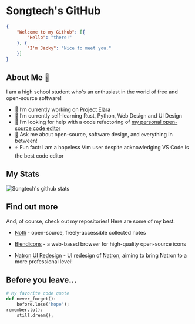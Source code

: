# Songtech's GitHub

```json
{
    "Welcome to my Github": [{
        "Hello": "there!"
    }, {
        "I'm Jacky": "Nice to meet you."
    }]
}
```

## About Me 👋

I am a high school student who's an enthusiast in the world of free and open-source software! 

- 🔭 I’m currently working on [Project Elära](https://github.com/elaraproject)
- 🌱 I’m currently self-learning Rust, Python, Web Design and UI Design
- 🤔 I’m looking for help with a code refactoring of [my personal open-source code editor](https://github.com/Songtech-0912/Pyrite)
- 💬 Ask me about open-source, software design, and everything in between!
- ⚡ Fun fact: I am a hopeless Vim user despite acknowledging VS Code is the best code editor

## My Stats

![Songtech's github stats](https://github-readme-stats.vercel.app/api?username=Songtech-0912&show_icons=true)

## Find out more

And, of course, check out my repositories! Here are some of my best:

* [Notli](https://github.com/Songtech-0912/notli-notes) - open-source, freely-accessible collected notes

* [Blendicons](https://github.com/Songtech-0912/blender-icons) - a web-based browser for high-quality open-source icons

* [Natron UI Redesign](https://github.com/Songtech-0912/natron-ui-ux-design) - UI redesign of [Natron](https://github.com/NatronGitHub/Natron), aiming to bring Natron to a more professional level!

## Before you leave...

```python
# My favorite code quote
def never_forget():
    before.lose('hope');
remember.to():
    still.dream();
```




